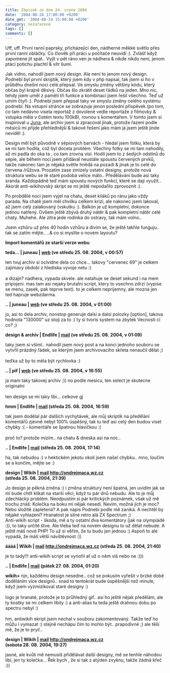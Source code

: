 ```yaml
---
title: Zápisek ze dne 24. srpna 2004
date: '2004-08-24 17:00:00 +0200'
date_gmt: '2004-08-24 15:00:00 +0200'
category: nezařazené
tags: []
comments: []
---
```

<p>Uff, uff. První ranní paprsky, přicházející den, nádherné měkké světlo přes první ranní obláčky.  Co člověk při práci u počítače neuvidí :). Zvlášť když zapomene jít spát.. Vyjít v pět ráno ven  je nádhera &amp; nikde nikdo není, jenom ptáci potichu plachtí &amp; vítr šumí.</p>
<p>Jak vidno, nahodil jsem nový design. Ale není to jenom nový design. Podnebí byl první skriptík,  který jsem kdy v php napsal, tak jsem si ho v průběhu dnešní noci celé přepsal. Ve smyslu změny většiny  kódu, který občas byl krajně děsivý. Občas šlo zkrátit deset řádků na jeden. Mno nic, tehdy jsem  uměl z paměti tři funkce a kombinací jsem řešil všechno. Teď už umím čtyři :). Podnebí jsem přepsal  taky ve smyslu změny celého systému podnebí. Na vstupní stránce se zobrazuje jenon poslední příspěvek  (po tom, co tam nedávno visela reportáž z dovolené vedle reportáže z filmovky &amp; vstupka měla  v čistém textu 100kB), rovnou s komentářem. V tomto jsem si inspiroval u <a href="http://reality-show.net">Juna</a>,  ale archiv jsem si zpracoval jinak, protože řazení podle měsíců mi přijde přehlednější &amp; takové řešení  jako mám já jsem ještě jinde neviděl :).</p>
<p>Design měl být původně v sépiových barvách - hledal jsem fotku, která by se mi tam hodila,  což byl docela problém. Všechny fotky se mi tam nahodily, až  mi padla do oka ta , co tam zrovna  visí. Hodil jsem to z šedých odstínů do sépie, ale během noci jsem přidával neustále spoustu  červených prvků, takže nakonec tam je nějaká světle hnědá na pozadí &amp; jinak je to celé do červena  /růžova. Prozatím zase zmizely ostatní designy, protože nová struktura webu se té staré podobá velice málo..  Předělávání bude asi taky sranda. Každopádně teď mám spoustu nových funkcí, které se dají využít.. Akorát anti-wikihovský  skript se mi ještě nepodařilo zprovoznit :).</p>
<p>Po probdělé noci jsem vyjel na chatu, deset kiláků po ránu jako vždy paráda. Na chatě jsem měl chvilku celkem  krizi, ale nakonec jsem lakoval, až jsem celý zalakovaný (vskutku :). Balkón je už kompletní, dokonce jednou natřený.  Ovšem ještě zbývá druhý nátěr &amp; pak kompletní nátěr celé chaty. Muhehe. Ale zítra jede rodinka do ostravy,  tak mám volno..</p>
<p>Jsem vzhůru už přes 40 hodin vzhůru a divím se, že ještě takhle funguju.. tak se zatím mějte.. ..&amp; co  si myslíte o novém layoutu?</p>
<div class="import-komentaru">
<p><strong>Import komentářů ze starší verze webu</strong></p>
<div class="comment">
<p style="font-weight:bold"><span class="compredmet">teda...</span> | <span class="comname">juneau</span> |  <a href="http://reality-show.net">web</a> (ve&nbsp;středu&nbsp;25.&nbsp;08.&nbsp;2004,&nbsp;v&nbsp;00:57)</p>
<p>ten tvuj archiv si ocividne dela co chce... takovy &quot;cervenec 69&quot; je celkem zajimavy obdobi z hlediska vyvoje netu :) <br>  <br> a dizajn? nadhera, vypada skvele. ale natahuje se deset sekund i na mem pripojeni. mas tam asi nejaky brutalni script, ktery to vsechno zdrzi (vypise se menu, zasek, pak teprve text). to je celkem neprijemny, ale mozna jen ted hapruje webzdarma. </p>
</div>
<div class="comment">
<p style="font-weight:bold"><span class="compredmet">..</span> | <span class="comname">juneau</span> |  <a href="http://reality-show.net">web</a> (ve&nbsp;středu&nbsp;25.&nbsp;08.&nbsp;2004,&nbsp;v&nbsp;01:00)</p>
<p>jo, asi to dela archiv, nonstop generuje dalsi a dalsi polozky [option], takova hodnota &quot;130000&quot; uz stoji za to :) ty si tvoris system na zbytek Vecnosti ci co? ;) </p>
</div>
<div class="comment">
<p style="font-weight:bold"><span class="compredmet">design &amp; archiv</span> | <span class="comname">Endlife</span> |  <a href="mailto:jan.martinek@post.cz">mail</a> (ve&nbsp;středu&nbsp;25.&nbsp;08.&nbsp;2004,&nbsp;v&nbsp;01:09)</p>
<p>taky jsem si všiml.. nahodil jsem nový post a na konci jednoho souboru se vytvřil prázdný řádek, se kterým jsem archivovacího skřeta nenaučil dělat ;) <br>  <br> teďka už by to měla být rychlovka :) </p>
</div>
<div class="comment">
<p style="font-weight:bold"><span class="compredmet">..</span> | <span class="comname">pif</span> |  <a href="http://www.pifik.com">web</a> (ve&nbsp;středu&nbsp;25.&nbsp;08.&nbsp;2004,&nbsp;v&nbsp;16:55)</p>
<p>ja mam taky takovej archiv ;)) no podle mesicu, ten select je skutecne originalni <br>  <br> ten design se mi taky libi... celkove gj </p>
</div>
<div class="comment">
<p style="font-weight:bold"><span class="compredmet">hmm</span> | <span class="comname">Endlife</span> |  <a href="mailto:jan.martinek@post.cz">mail</a> (středa&nbsp;25.&nbsp;08.&nbsp;2004,&nbsp;16:59)</p>
<p>tak jsem dodělal pár dalších vychytávek, ale můj skriptík na předělání komentářů zjevně nebyl 100% úspěšný, tak tu teď asi celý den budou viset chybky :( - komentáře se špatnou hlavičkou :( <br>  <br> proč to? protože mizím.. na chatu &amp; dneska asi na noc.. </p>
</div>
<div class="comment">
<p style="font-weight:bold"><span class="compredmet">..</span> | <span class="comname">Endlife</span> |  <a href="mailto:jan.martinek@post.cz">mail</a> (středa&nbsp;25.&nbsp;08.&nbsp;2004,&nbsp;17:14)</p>
<p>ha, tak nebudou :) v hektickém jekotu okolí jsem našel chybku.. mno, loučím se a končím, mějte se :) </p>
</div>
<div class="comment">
<p style="font-weight:bold"><span class="compredmet">design</span> | <span class="comname">Wikih</span> |  <a href="mailto:ondrejmaca@centrum.cz">mail</a>  <a href="http://ondrejmaca.wz.cz">http://ondrejmaca.wz.cz</a> (středa&nbsp;25.&nbsp;08.&nbsp;2004,&nbsp;21:39)</p>
<p>Jo design je pěkná změna :) i změna struktury není špatná, jen uvidím jak se mi bude chtít klikat na starší věci, když tu pár dnů nebudu. Ale to je můj zdechlácký problém. Neodpustím si pár kritických poznámek, však už mě trochu znáš: Kolečka na boku mi nějak nesedí. Nevim, možná jich je moc? Nebo složitě zapletená? A pak nápis Podnebí podle mě zaniká. A nechtěl by nějaké vyhlazení? Hranatost je silné retro alá ZX Spectrum ;) <br> Anti-wikih script - škoda, mě a ty ostatní dva komentátory (jak na olympiádě :)), to taky určitě štve. Ale třeba teď na novém designu to už dělat nebude. A ještě máš nové PHP! To už si věřím, že tu budu jen jednou :) Aspoň to ale vypadá, že máš větší návštěvnost :)) </p>
</div>
<div class="comment">
<p style="font-weight:bold"><span class="compredmet">áááá</span> | <span class="comname">Wikih</span> |  <a href="mailto:ondrejmaca@centrum.cz">mail</a>  <a href="http://ondrejmaca.wz.cz">http://ondrejmaca.wz.cz</a> (středa&nbsp;25.&nbsp;08.&nbsp;2004,&nbsp;21:40)</p>
<p>je to tady!!! anti-wikih script se vynořil ať už o něm víš nebo ne :))) </p>
</div>
<div class="comment">
<p style="font-weight:bold"><span class="compredmet">..</span> | <span class="comname">Endlife</span> |  <a href="mailto:jan.martinek@post.cz">mail</a> (pátek&nbsp;27.&nbsp;08.&nbsp;2004,&nbsp;01:20)</p>
<p><strong>wikih&gt;</strong> njn, každému design nesedne.. což se pokusím vyřešit v brzké době doděláním více designů.. snad to tentokrát bude úspěšnější než minule, když jsem vyzmizíkoval staré designy :) <br>  <br> logo je hranaté, protože je to průhledný gif.. asi ho ještě nějak předělám, ale ty kostky se mi celkem líbily :) a anti-alias tu teda ještě drahnou dobu po spectru nebyl :) <br>  <br> hm, antiwikih skript jsem nechal v souboru zakomentovaný. Takže teď ho můžu i vymazat :) stejně nechápu čím to mohlo být.. prapodivné ;) ale těší mě, že je to pryč.. </p>
</div>
<div class="comment">
<p style="font-weight:bold"><span class="compredmet">design</span> | <span class="comname">Wikih</span> |  <a href="mailto:ondrejmaca@centrum.cz">mail</a>  <a href="http://ondrejmaca.wz.cz">http://ondrejmaca.wz.cz</a> (sobota&nbsp;28.&nbsp;08.&nbsp;2004,&nbsp;19:27)</p>
<p>jasné, ale kvůli mě nemusíš přidělávat další designy, mě se tenhle náhodou líbí, jen ty kolečka... Řek bych , že si tak z atýden zvyknu, takže žádná křeč :)) </p>
</div>
</div>
